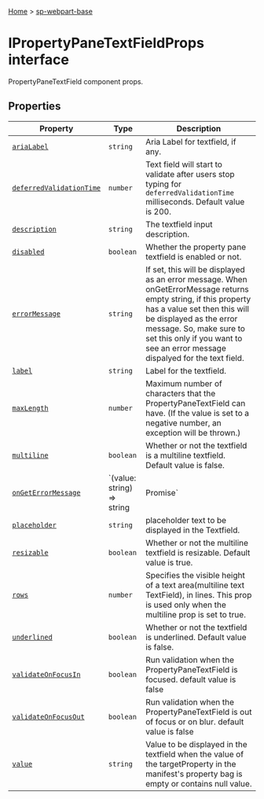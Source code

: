 <!-- docId=sp-webpart-base.ipropertypanetextfieldprops -->

[Home](./index.md) &gt; [sp-webpart-base](./sp-webpart-base.md)

# IPropertyPaneTextFieldProps interface

PropertyPaneTextField component props.

## Properties

|  Property | Type | Description |
|  --- | --- | --- |
|  [`ariaLabel`](./sp-webpart-base.ipropertypanetextfieldprops.arialabel.md) | `string` | Aria Label for textfield, if any. |
|  [`deferredValidationTime`](./sp-webpart-base.ipropertypanetextfieldprops.deferredvalidationtime.md) | `number` | Text field will start to validate after users stop typing for `deferredValidationTime` milliseconds. Default value is 200. |
|  [`description`](./sp-webpart-base.ipropertypanetextfieldprops.description.md) | `string` | The textfield input description. |
|  [`disabled`](./sp-webpart-base.ipropertypanetextfieldprops.disabled.md) | `boolean` | Whether the property pane textfield is enabled or not. |
|  [`errorMessage`](./sp-webpart-base.ipropertypanetextfieldprops.errormessage.md) | `string` | If set, this will be displayed as an error message. When onGetErrorMessage returns empty string, if this property has a value set then this will be displayed as the error message. So, make sure to set this only if you want to see an error message dispalyed for the text field. |
|  [`label`](./sp-webpart-base.ipropertypanetextfieldprops.label.md) | `string` | Label for the textfield. |
|  [`maxLength`](./sp-webpart-base.ipropertypanetextfieldprops.maxlength.md) | `number` | Maximum number of characters that the PropertyPaneTextField can have. (If the value is set to a negative number, an exception will be thrown.) |
|  [`multiline`](./sp-webpart-base.ipropertypanetextfieldprops.multiline.md) | `boolean` | Whether or not the textfield is a multiline textfield. Default value is false. |
|  [`onGetErrorMessage`](./sp-webpart-base.ipropertypanetextfieldprops.ongeterrormessage.md) | `(value: string) => string | Promise<string>` | The method is used to get the validation error message and determine whether the input value is valid or not. When it returns string: - If valid, it returns empty string. - If invalid, it returns the error message string and an error message is displayed below the text field. When it returns Promise&lt;string&gt;: - The resolved value is display as error message. - The rejected, the value is thrown away. |
|  [`placeholder`](./sp-webpart-base.ipropertypanetextfieldprops.placeholder.md) | `string` | placeholder text to be displayed in the Textfield. |
|  [`resizable`](./sp-webpart-base.ipropertypanetextfieldprops.resizable.md) | `boolean` | Whether or not the multiline textfield is resizable. Default value is true. |
|  [`rows`](./sp-webpart-base.ipropertypanetextfieldprops.rows.md) | `number` | Specifies the visible height of a text area(multiline text TextField), in lines. This prop is used only when the multiline prop is set to true. |
|  [`underlined`](./sp-webpart-base.ipropertypanetextfieldprops.underlined.md) | `boolean` | Whether or not the textfield is underlined. Default value is false. |
|  [`validateOnFocusIn`](./sp-webpart-base.ipropertypanetextfieldprops.validateonfocusin.md) | `boolean` | Run validation when the PropertyPaneTextField is focused. default value is false |
|  [`validateOnFocusOut`](./sp-webpart-base.ipropertypanetextfieldprops.validateonfocusout.md) | `boolean` | Run validation when the PropertyPaneTextField is out of focus or on blur. default value is false |
|  [`value`](./sp-webpart-base.ipropertypanetextfieldprops.value.md) | `string` | Value to be displayed in the textfield when the value of the targetProperty in the manifest's property bag is empty or contains null value. |

